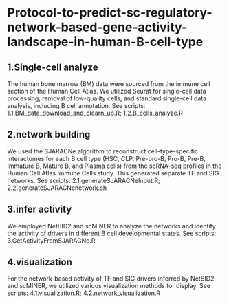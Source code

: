 # Protocol-to-predict-sc-regulatory-network-based-gene-activity-landscape-in-human-B-cell-type
## 1.Single-cell analyze
The human bone marrow (BM) data were sourced from the immune cell section of the Human Cell Atlas. We utilized Seurat for single-cell data processing, removal of low-quality cells, and standard single-cell data analysis, including B cell annotation. See scripts: 1.1.BM_data_download_and_clearn_up.R; 1.2.B_cells_analyze.R
## 2.network building
We used the SJARACNe algorithm to reconstruct cell-type-specific interactomes for each B cell type (HSC, CLP, Pre-pro-B, Pro-B, Pre-B, Immature B, Mature B, and Plasma cells) from the scRNA-seq profiles in the Human Cell Atlas Immune Cells study. This generated separate TF and SIG networks. See scripts: 2.1.generateSJARACNeInput.R; 2.2.generateSJARACNenetwork.sh
## 3.infer activity
We employed NetBID2 and scMINER to analyze the networks and identify the activity of drivers in different B cell developmental states. See scripts: 3.GetActivityFromSJARACNe.R
## 4.visualization
For the network-based activity of TF and SIG drivers inferred by NetBID2 and scMINER, we utilized various visualization methods for display. See scripts: 4.1.visualization.R; 4.2.network_visualization.R
